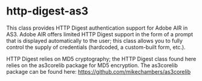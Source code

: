 http-digest-as3
===============

This class provides HTTP Digest authentication support for Adobe AIR in AS3. Adobe AIR offers limited HTTP Digest support in the form of a prompt that is displayed automatically to the user; this class allows you to fully control the supply of credentials (hardcoded, a custom-built form, etc.).

HTTP Digest relies on MD5 cryptography; the HTTP Digest class found here relies on the as3corelib package for MD5 encryption. The as3corelib package can be found here: https://github.com/mikechambers/as3corelib
